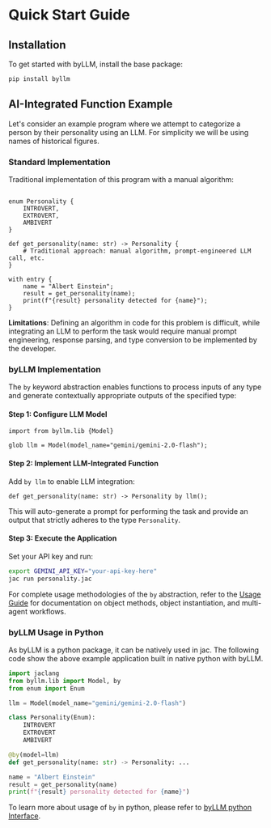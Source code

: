 # Quick Start Guide

## Installation

To get started with byLLM, install the base package:

```bash
pip install byllm
```

## AI-Integrated Function Example

Let's consider an example program where we attempt to categorize a person by their personality using an LLM. For simplicity we will be using names of historical figures.

### Standard Implementation

Traditional implementation of this program with a manual algorithm:

```jac linenums="1"

enum Personality {
    INTROVERT,
    EXTROVERT,
    AMBIVERT
}

def get_personality(name: str) -> Personality {
    # Traditional approach: manual algorithm, prompt-engineered LLM call, etc.
}

with entry {
    name = "Albert Einstein";
    result = get_personality(name);
    print(f"{result} personality detected for {name}");
}
```

**Limitations**: Defining an algorithm in code for this problem is difficult, while integrating an LLM to perform the task would require manual prompt engineering, response parsing, and type conversion to be implemented by the developer.

### byLLM Implementation

The `by` keyword abstraction enables functions to process inputs of any type and generate contextually appropriate outputs of the specified type:

#### Step 1: Configure LLM Model

```jac linenums="1"
import from byllm.lib {Model}

glob llm = Model(model_name="gemini/gemini-2.0-flash");
```

#### Step 2: Implement LLM-Integrated Function

Add `by llm` to enable LLM integration:

```jac linenums="1"
def get_personality(name: str) -> Personality by llm();
```

This will auto-generate a prompt for performing the task and provide an output that strictly adheres to the type `Personality`.

#### Step 3: Execute the Application

Set your API key and run:

```bash
export GEMINI_API_KEY="your-api-key-here"
jac run personality.jac
```

For complete usage methodologies of the `by` abstraction, refer to the [Usage Guide](./usage.md) for documentation on object methods, object instantiation, and multi-agent workflows.


### byLLM Usage in Python

As byLLM is a python package, it can be natively used in jac. The following code show the above example application built in native python with byLLM.

```python linenums="1"
import jaclang
from byllm.lib import Model, by
from enum import Enum

llm = Model(model_name="gemini/gemini-2.0-flash")

class Personality(Enum):
    INTROVERT
    EXTROVERT
    AMBIVERT

@by(model=llm)
def get_personality(name: str) -> Personality: ...

name = "Albert Einstein"
result = get_personality(name)
print(f"{result} personality detected for {name}")
```

To learn more about usage of `by` in python, please refer to [byLLM python Interface](./python_integration.md).
